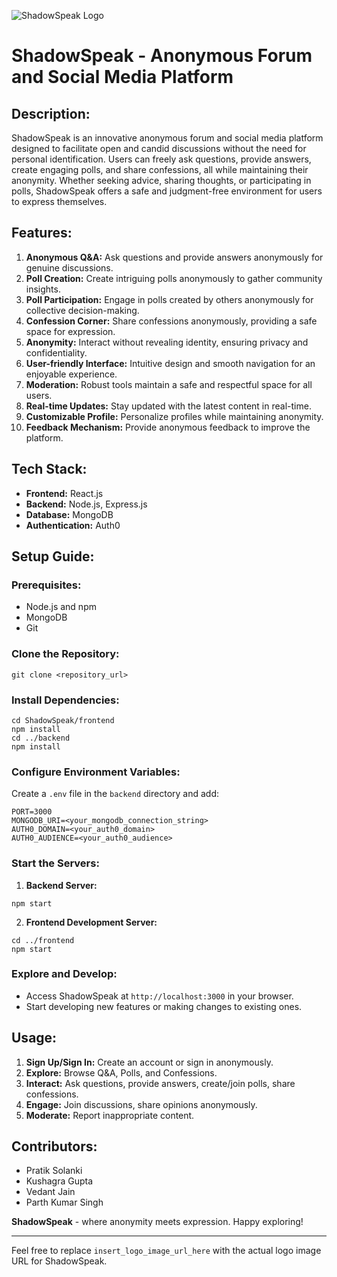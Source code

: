 ![ShadowSpeak Logo](![image](https://github.com/parthksingh1/Hackbyte2.0/assets/128512586/a9799079-1570-446f-994a-fb81769978f1)
)

# ShadowSpeak - Anonymous Forum and Social Media Platform

## Description:
ShadowSpeak is an innovative anonymous forum and social media platform designed to facilitate open and candid discussions without the need for personal identification. Users can freely ask questions, provide answers, create engaging polls, and share confessions, all while maintaining their anonymity. Whether seeking advice, sharing thoughts, or participating in polls, ShadowSpeak offers a safe and judgment-free environment for users to express themselves.

## Features:
1. **Anonymous Q&A:** Ask questions and provide answers anonymously for genuine discussions.
2. **Poll Creation:** Create intriguing polls anonymously to gather community insights.
3. **Poll Participation:** Engage in polls created by others anonymously for collective decision-making.
4. **Confession Corner:** Share confessions anonymously, providing a safe space for expression.
5. **Anonymity:** Interact without revealing identity, ensuring privacy and confidentiality.
6. **User-friendly Interface:** Intuitive design and smooth navigation for an enjoyable experience.
7. **Moderation:** Robust tools maintain a safe and respectful space for all users.
8. **Real-time Updates:** Stay updated with the latest content in real-time.
9. **Customizable Profile:** Personalize profiles while maintaining anonymity.
10. **Feedback Mechanism:** Provide anonymous feedback to improve the platform.

## Tech Stack:
- **Frontend:** React.js
- **Backend:** Node.js, Express.js
- **Database:** MongoDB
- **Authentication:** Auth0

## Setup Guide:

### Prerequisites:
- Node.js and npm
- MongoDB
- Git

### Clone the Repository:
```
git clone <repository_url>
```

### Install Dependencies:
```
cd ShadowSpeak/frontend
npm install
cd ../backend
npm install
```

### Configure Environment Variables:
Create a `.env` file in the `backend` directory and add:
```
PORT=3000
MONGODB_URI=<your_mongodb_connection_string>
AUTH0_DOMAIN=<your_auth0_domain>
AUTH0_AUDIENCE=<your_auth0_audience>
```

### Start the Servers:
1. **Backend Server:**
```
npm start
```
2. **Frontend Development Server:**
```
cd ../frontend
npm start
```

### Explore and Develop:
- Access ShadowSpeak at `http://localhost:3000` in your browser.
- Start developing new features or making changes to existing ones.

## Usage:
1. **Sign Up/Sign In:** Create an account or sign in anonymously.
2. **Explore:** Browse Q&A, Polls, and Confessions.
3. **Interact:** Ask questions, provide answers, create/join polls, share confessions.
4. **Engage:** Join discussions, share opinions anonymously.
5. **Moderate:** Report inappropriate content.

## Contributors:
- Pratik Solanki
- Kushagra Gupta
- Vedant Jain
- Parth Kumar Singh

**ShadowSpeak** - where anonymity meets expression. Happy exploring!

---

Feel free to replace `insert_logo_image_url_here` with the actual logo image URL for ShadowSpeak.

